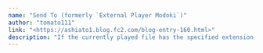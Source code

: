```yaml
---
name: "Send To (formerly `External Player Modoki`)"
author: "tomato111"
link: "<https://ashiato1.blog.fc2.com/blog-entry-160.html>"
description: "If the currently played file has the specified extension, sends it to an external player instead."
---
```

